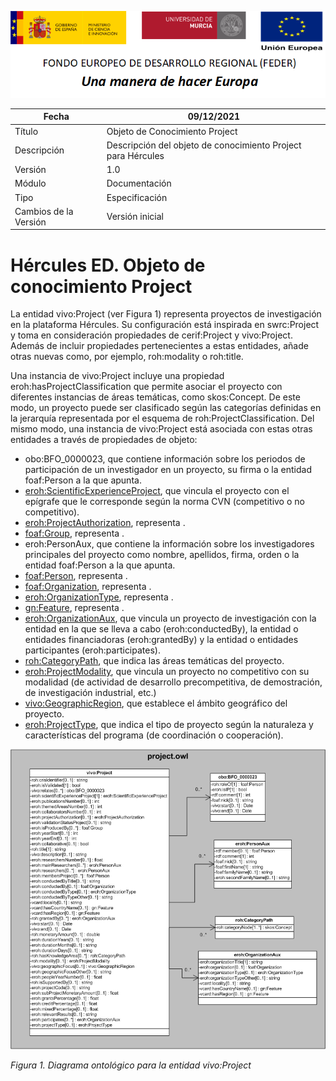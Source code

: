 ![](../../Docs/media/CabeceraDocumentosMD.png)

| Fecha         | 09/12/2021                                                   |
| ------------- | ------------------------------------------------------------ |
|Título|Objeto de Conocimiento Project| 
|Descripción|Descripción del objeto de conocimiento Project para Hércules|
|Versión|1.0|
|Módulo|Documentación|
|Tipo|Especificación|
|Cambios de la Versión|Versión inicial|

# Hércules ED. Objeto de conocimiento Project

La entidad vivo:Project (ver Figura 1) representa proyectos de investigación en la plataforma Hércules. Su configuración está inspirada en swrc:Project y toma en consideración propiedades de cerif:Project y vivo:Project.
Además de incluir propiedades pertenecientes a estas entidades, añade otras nuevas como, por ejemplo, roh:modality o roh:title.

Una instancia de vivo:Project incluye una propiedad eroh:hasProjectClassification que permite asociar el proyecto con diferentes instancias de áreas temáticas, como skos:Concept. De este modo, un proyecto puede ser clasificado según las categorías definidas en la jerarquía representada por el esquema de roh:ProjectClassification.
Del mismo modo, una instancia de vivo:Project está asociada con estas otras entidades a través de propiedades de objeto:

- obo:BFO_0000023, que contiene información sobre los periodos de participación de un investigador en un proyecto, su firma o la entidad foaf:Person a la que apunta.
- [eroh:ScientificExperienceProject](https://github.com/HerculesCRUE/Commons-ED-MA/tree/main/ObjetosDeConocimiento/ScientificExperienceProject), que vincula el proyecto con el epígrafe que le corresponde según la norma CVN (competitivo o no competitivo).
- [eroh:ProjectAuthorization](), representa .
- [foaf:Group](), representa .
- eroh:PersonAux, que contiene la información sobre los investigadores principales del proyecto como nombre, apellidos, firma, orden o la entidad foaf:Person a la que apunta.
- [foaf:Person](), representa .
- [foaf:Organization](), representa .
- [eroh:OrganizationType](), representa .
- [gn:Feature](), representa .
- [eroh:OrganizationAux](), que vincula un proyecto de investigación con la entidad en la que se lleva a cabo (eroh:conductedBy), la entidad o entidades financiadoras (eroh:grantedBy) y la entidad o entidades participantes (eroh:participates).
- [roh:CategoryPath](), que indica las áreas temáticas del proyecto.
- [eroh:ProjectModality](), que vincula un proyecto no competitivo con su modalidad (de actividad de desarrollo precompetitiva, de demostración, de investigación industrial, etc.)
- [vivo:GeographicRegion](), que establece el ámbito geográfico del proyecto.
- [eroh:ProjectType](https://github.com/HerculesCRUE/Commons-ED-MA/tree/main/ObjetosDeConocimiento/ProjectType), que indica el tipo de proyecto según la naturaleza y características del programa (de coordinación o cooperación).


![](../../Docs/media/ObjetosDeConocimiento/Project.png)

*Figura 1. Diagrama ontológico para la entidad vivo:Project*
